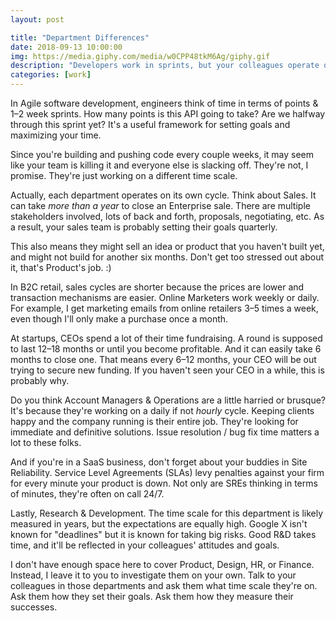 ```yaml
---
layout: post

title: "Department Differences"
date: 2018-09-13 10:00:00
img: https://media.giphy.com/media/w0CPP48tkM6Ag/giphy.gif
description: "Developers work in sprints, but your colleagues operate on different time scales"
categories: [work]
---
```


In Agile software development, engineers think of time in terms of points &amp; 1–2 week sprints. How many points is this API going to take? Are we halfway through this sprint yet? It's a useful framework for setting goals and maximizing your time.

Since you're building and pushing code every couple weeks, it may seem like your team is killing it and everyone else is slacking off. They're not, I promise. They're just working on a different time scale.

Actually, each department operates on its own cycle. Think about Sales. It can take _more than a year_ to close an Enterprise sale. There are multiple stakeholders involved, lots of back and forth, proposals, negotiating, etc. As a result, your sales team is probably setting their goals quarterly.

This also means they might sell an idea or product that you haven't built yet, and might not build for another six months. Don't get too stressed out about it, that's Product's job. :)

In B2C retail, sales cycles are shorter because the prices are lower and transaction mechanisms are easier. Online Marketers work weekly or daily. For example, I get marketing emails from online retailers 3–5 times a week, even though I'll only make a purchase once a month.

At startups, CEOs spend a lot of their time fundraising. A round is supposed to last 12–18 months or until you become profitable. And it can easily take 6 months to close one. That means every 6–12 months, your CEO will be out trying to secure new funding. If you haven't seen your CEO in a while, this is probably why.

Do you think Account Managers &amp; Operations are a little harried or brusque? It's because they're working on a daily if not _hourly_ cycle. Keeping clients happy and the company running is their entire job. They're looking for immediate and definitive solutions. Issue resolution / bug fix time matters a lot to these folks.

And if you're in a SaaS business, don't forget about your buddies in Site Reliability. Service Level Agreements (SLAs) levy penalties against your firm for every minute your product is down. Not only are SREs thinking in terms of minutes, they're often on call 24/7.

Lastly, Research &amp; Development. The time scale for this department is likely measured in years, but the expectations are equally high. Google X isn't known for "deadlines" but it is known for taking big risks. Good R&amp;D takes time, and it'll be reflected in your colleagues' attitudes and goals.

I don't have enough space here to cover Product, Design, HR, or Finance. Instead, I leave it to you to investigate them on your own. Talk to your colleagues in those departments and ask them what time scale they're on. Ask them how they set their goals. Ask them how they measure their successes.